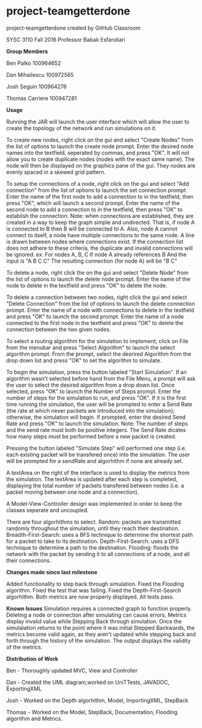 # project-teamgetterdone
project-teamgetterdone created by GitHub Classroom

SYSC 3110 Fall 2016
Professor Babak Esfandiari

<B>Group Members </B>

Ben Palko 100964652

Dan Mihailescu	100972565

Josh Seguin	100964276

Thomas Carriere 100947281

<B>Usage</B>

Running the JAR will launch the user interface which will allow the user to create the topology of the network and run simulations on it.

To create new nodes, right click on the gui and select "Create Nodes" from the list of options to launch the create node prompt. Enter the desired node names into the textfield, seperated by commas, and press "OK".
It will not allow you to create duplicate nodes (nodes with the exact same name). The node will then be displayed on the graphics pane of the gui. They nodes are evenly spaced in a skewed grid pattern.

To setup the connections of a node, right click on the gui and select "Add connection" from the list of options to launch the set connection prompt. Enter the name of the first node to add a connection to in the textfield, then press "OK", which will launch a second prompt. Enter the name of the second node to add a connection to in the textfield, then press "OK" to establish the connection.
Note: when connections are established, they are created in a way to keep the graph simple and undirected.
That is, if node A is connected to B then B will be connected to A. Also, node A cannot connect to itself, a node have multiple connections to the same node. A line is drawn between nodes where connections exist.
If the connection list does not adhere to these criteria, the duplicate and invalid connections will be ignored.
ex.
For nodes A, B, C
If node A already references B 
And the input is "A B C C"
The resulting connection (for node A) will be "B C"

To delete a node, right click the on the gui and select "Delete Node" from the list of options to launch the delete node prompt. Enter the name of the node to delete in the textfield and press "OK" to delete the node.

To delete a connection between two nodes, right click the gui and select "Delete Connection" from the list of options to launch the delete connection prompt. Enter the name of a node with connections to delete in the textfield and press "OK" to launch the second prompt. Enter the name of a node connected to the first node in the textfield and press "OK" to delete the connection between the two given nodes.

To select a routing algorithm for the simulation to implement, click on File from the menubar and press "Select Algorithm" to launch the select algorithm prompt. From the prompt, select the desrired Algorithm from the drop down list and press "OK" to set the algorithm to simulate.

To begin the simulation, press the button labeled "Start Simulation". If an algorithm wasn't selected before hand from the File Menu, a prompt will ask the user to select the desired algorithm from a drop down list. Once selected, press "OK" to launch the Number of Steps prompt. Enter the number of steps for the simulation to run, and press "OK". If it is the first time running the simulation, the user will be prompted to enter a Send Rate (the rate at which never packets are introduced into the simulation); otherwise, the simulation will begin. If prompted, enter the desired Send Rate and press "OK" to launch the simulation.
Note: The number of steps and the send rate must both be positive integers. 
      The Send Rate dicates how many steps must be performed before a new packet is created.

Pressing the button labeled "Simulate Step" will performed one step (i.e. each existing packet will be transfered once) into the simulation. The user will be prompted for a sendRate and algorhithm if none are already set.

A textArea on the right of the interface is used to display the metrics from the simulation. The textArea is updated after each step is completed, displaying the total number of packets transfered between nodes (i.e. a packet moving between one node and a connection).

A Model-View-Controller design was implemented in order to keep the classes seperate and uncoupled.

There are four algorhithms to select.
Random: packets are transmitted randomly throughout the simulation, until they reach their destination.
Breadth-First-Search: uses a BFS technique to determine the shortest path for a packet to take to its destination.
Depth-First-Search: uses a DFS technique to determine a path to the destination.
Flooding: floods the network with the packet by sending it to all connections of a node, and all their connections.

<B>Changes made since last milestone</B>

Added functionality to step back through simulation.
Fixed the Flooding algorithm.
Fixed the test that was failing.
Fixed the Depth-First-Search algorhithm.
Both metrics are now properly displayed.
All tests pass.

<B>Known Issues </B>
Simulation requires a connected graph to function properly.
Deleting a node or connection after simulating can cause errors.
Metrics display invalid value while Stepping Back through simulation. Once the simulalation returns to the point where it was initial Stepped Backwards, the metrics become valid again, as they aren't updated while stepping back and forth through the history of the simulation. The output displays the validity of the metrics.

<B>Distribution of Work</B>

Ben - Thoroughly updated MVC, View and Controller

Dan - Created the UML diagram,worked on UniTTests, JAVADOC, ExportingXML

Josh - Worked on the Depth algorhithm, Model, ImportingXML, StepBack

Thomas - Worked on the Model, StepBack, Documentation, Flooding algorithm and Metrics.


